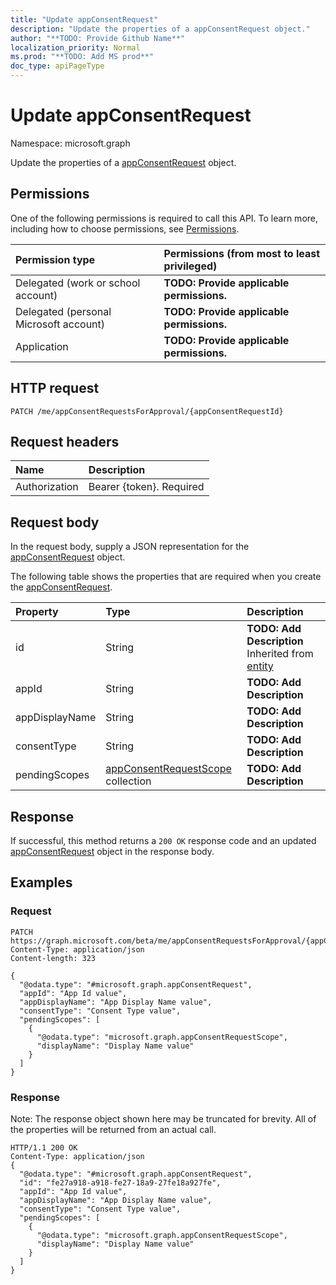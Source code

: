 ```yaml
---
title: "Update appConsentRequest"
description: "Update the properties of a appConsentRequest object."
author: "**TODO: Provide Github Name**"
localization_priority: Normal
ms.prod: "**TODO: Add MS prod**"
doc_type: apiPageType
---
```


# Update appConsentRequest

Namespace: microsoft.graph

Update the properties of a [appConsentRequest](../resources/appconsentrequest.md) object.

## Permissions
One of the following permissions is required to call this API. To learn more, including how to choose permissions, see [Permissions](/concepts/permissions-reference.md).

|Permission type|Permissions (from most to least privileged)|
|:---|:---|
|Delegated (work or school account)|**TODO: Provide applicable permissions.**|
|Delegated (personal Microsoft account)|**TODO: Provide applicable permissions.**|
|Application|**TODO: Provide applicable permissions.**|

## HTTP request
<!-- {
  "blockType": "ignored"
}
-->
``` http
PATCH /me/appConsentRequestsForApproval/{appConsentRequestId}
```

## Request headers
|Name|Description|
|:---|:---|
|Authorization|Bearer {token}. Required|

## Request body
In the request body, supply a JSON representation for the [appConsentRequest](../resources/appconsentrequest.md) object.

The following table shows the properties that are required when you create the [appConsentRequest](../resources/appconsentrequest.md).

|Property|Type|Description|
|:---|:---|:---|
|id|String|**TODO: Add Description** Inherited from [entity](../resources/entity.md)|
|appId|String|**TODO: Add Description**|
|appDisplayName|String|**TODO: Add Description**|
|consentType|String|**TODO: Add Description**|
|pendingScopes|[appConsentRequestScope](../resources/appconsentrequestscope.md) collection|**TODO: Add Description**|



## Response
If successful, this method returns a `200 OK` response code and an updated [appConsentRequest](../resources/appconsentrequest.md) object in the response body.

## Examples

### Request
<!-- {
  "blockType": "request",
  "name": "update_appconsentrequest"
}
-->
``` http
PATCH https://graph.microsoft.com/beta/me/appConsentRequestsForApproval/{appConsentRequestId}
Content-Type: application/json
Content-length: 323

{
  "@odata.type": "#microsoft.graph.appConsentRequest",
  "appId": "App Id value",
  "appDisplayName": "App Display Name value",
  "consentType": "Consent Type value",
  "pendingScopes": [
    {
      "@odata.type": "microsoft.graph.appConsentRequestScope",
      "displayName": "Display Name value"
    }
  ]
}
```

### Response
Note: The response object shown here may be truncated for brevity. All of the properties will be returned from an actual call.
<!-- {
  "blockType": "response",
  "truncated": true
}
-->
``` http
HTTP/1.1 200 OK
Content-Type: application/json
{
  "@odata.type": "#microsoft.graph.appConsentRequest",
  "id": "fe27a918-a918-fe27-18a9-27fe18a927fe",
  "appId": "App Id value",
  "appDisplayName": "App Display Name value",
  "consentType": "Consent Type value",
  "pendingScopes": [
    {
      "@odata.type": "microsoft.graph.appConsentRequestScope",
      "displayName": "Display Name value"
    }
  ]
}
```

